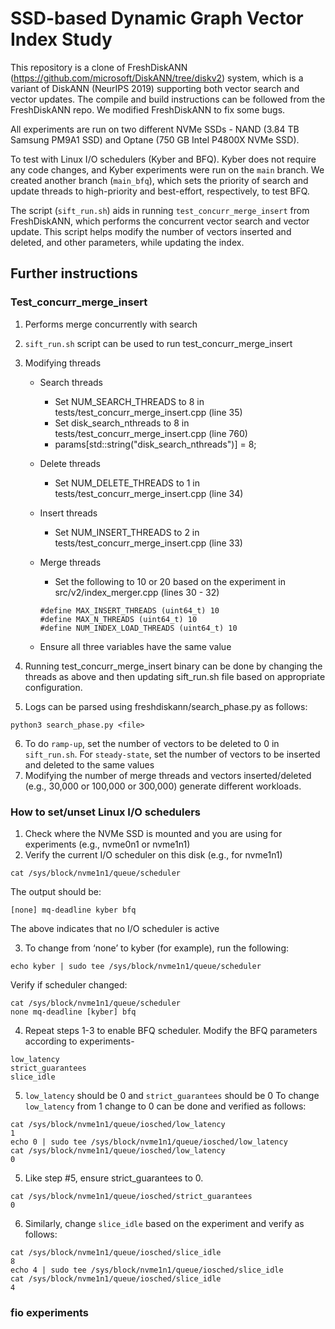 # SSD-based Dynamic Graph Vector Index Study

This repository is a clone of FreshDiskANN (https://github.com/microsoft/DiskANN/tree/diskv2) system, which is a variant of DiskANN (NeurIPS 2019) supporting both vector search and vector updates. The compile and build instructions can be followed from the FreshDiskANN repo. We modified FreshDiskANN to fix some bugs. 

All experiments are run on two different NVMe SSDs - NAND (3.84 TB Samsung PM9A1 SSD) and Optane (750 GB Intel P4800X NVMe SSD).

To test with Linux I/O schedulers (Kyber and BFQ). Kyber does not require any code changes, and Kyber experiments were run on the `main` branch. We created another branch (`main_bfq`), which sets the priority of search and update threads to high-priority and best-effort, respectively, to test BFQ.

The script (`sift_run.sh`) aids in running `test_concurr_merge_insert` from FreshDiskANN, which performs the concurrent vector search and vector update. This script helps modify the number of vectors inserted and deleted, and other parameters, while updating the index.

## Further instructions

### Test_concurr_merge_insert

1. Performs merge concurrently with search
2. `sift_run.sh` script can be used to run test_concurr_merge_insert
3. Modifying threads  
   - Search threads  
		- Set NUM_SEARCH_THREADS to 8 in tests/test_concurr_merge_insert.cpp (line 35)  
		- Set disk_search_nthreads to 8 in tests/test_concurr_merge_insert.cpp (line 760)  
		- params[std::string("disk_search_nthreads")] = 8;  
	- Delete threads
		- Set NUM_DELETE_THREADS to 1 in tests/test_concurr_merge_insert.cpp (line 34)
	- Insert threads
		- Set NUM_INSERT_THREADS to 2 in tests/test_concurr_merge_insert.cpp (line 33)
	- Merge threads
		- Set the following to 10 or 20 based on the experiment in src/v2/index_merger.cpp (lines 30 - 32)

	  	```
		#define MAX_INSERT_THREADS (uint64_t) 10  
		#define MAX_N_THREADS (uint64_t) 10  
		#define NUM_INDEX_LOAD_THREADS (uint64_t) 10
   		``` 

	- Ensure all three variables have the same value

4. Running test_concurr_merge_insert binary can be done by changing the threads as above and then updating sift_run.sh file based on appropriate configuration.
5. Logs can be parsed using freshdiskann/search_phase.py as follows:
```
python3 search_phase.py <file>
```
6. To do `ramp-up`, set the number of vectors to be deleted to 0 in `sift_run.sh`. For `steady-state`, set the number of vectors to be inserted and deleted to the same values
7. Modifying the number of merge threads and vectors inserted/deleted (e.g., 30,000 or 100,000 or 300,000) generate different workloads.

### How to set/unset Linux I/O schedulers

1. Check where the NVMe SSD is mounted and you are using for experiments (e.g., nvme0n1 or nvme1n1)
2. Verify the current I/O scheduler on this disk (e.g., for nvme1n1)
```
cat /sys/block/nvme1n1/queue/scheduler
```

The output should be:
```
[none] mq-deadline kyber bfq
```

The above indicates that no I/O scheduler is active

3. To change from ‘none’ to kyber (for example), run the following:
```
echo kyber | sudo tee /sys/block/nvme1n1/queue/scheduler
```

Verify if scheduler changed:
```
cat /sys/block/nvme1n1/queue/scheduler
none mq-deadline [kyber] bfq
```

4. Repeat steps 1-3 to enable BFQ scheduler. Modify the BFQ parameters according to experiments-
```
low_latency
strict_guarantees
slice_idle
```
5. `low_latency` should be 0 and `strict_guarantees` should be 0
To change `low_latency` from 1 change to 0 can be done and verified as follows:
```
cat /sys/block/nvme1n1/queue/iosched/low_latency
1
echo 0 | sudo tee /sys/block/nvme1n1/queue/iosched/low_latency
cat /sys/block/nvme1n1/queue/iosched/low_latency 
0
```

5. Like step #5, ensure strict_guarantees to 0.
```
cat /sys/block/nvme1n1/queue/iosched/strict_guarantees 
0
```

6. Similarly, change `slice_idle` based on the experiment and verify as follows:

```
cat /sys/block/nvme1n1/queue/iosched/slice_idle
8
echo 4 | sudo tee /sys/block/nvme1n1/queue/iosched/slice_idle
cat /sys/block/nvme1n1/queue/iosched/slice_idle
4
```

### fio experiments
